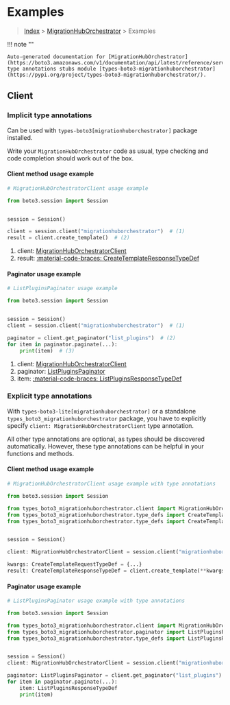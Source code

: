# Examples

> [Index](../README.md) > [MigrationHubOrchestrator](./README.md) > Examples

!!! note ""

    Auto-generated documentation for [MigrationHubOrchestrator](https://boto3.amazonaws.com/v1/documentation/api/latest/reference/services/migrationhuborchestrator.html#migrationhuborchestrator)
    type annotations stubs module [types-boto3-migrationhuborchestrator](https://pypi.org/project/types-boto3-migrationhuborchestrator/).

## Client

### Implicit type annotations

Can be used with `types-boto3[migrationhuborchestrator]` package installed.

Write your `MigrationHubOrchestrator` code as usual,
type checking and code completion should work out of the box.


#### Client method usage example

```python
# MigrationHubOrchestratorClient usage example

from boto3.session import Session


session = Session()

client = session.client("migrationhuborchestrator")  # (1)
result = client.create_template()  # (2)
```

1. client: [MigrationHubOrchestratorClient](./client.md)
2. result: [:material-code-braces: CreateTemplateResponseTypeDef](./type_defs.md#createtemplateresponsetypedef)



#### Paginator usage example

```python
# ListPluginsPaginator usage example

from boto3.session import Session


session = Session()
client = session.client("migrationhuborchestrator")  # (1)

paginator = client.get_paginator("list_plugins")  # (2)
for item in paginator.paginate(...):
    print(item)  # (3)
```

1. client: [MigrationHubOrchestratorClient](./client.md)
2. paginator: [ListPluginsPaginator](./paginators.md#listpluginspaginator)
3. item: [:material-code-braces: ListPluginsResponseTypeDef](./type_defs.md#listpluginsresponsetypedef)




### Explicit type annotations

With `types-boto3-lite[migrationhuborchestrator]`
or a standalone `types_boto3_migrationhuborchestrator` package, you have to explicitly specify `client: MigrationHubOrchestratorClient` type annotation.

All other type annotations are optional, as types should be discovered automatically.
However, these type annotations can be helpful in your functions and methods.


#### Client method usage example

```python
# MigrationHubOrchestratorClient usage example with type annotations

from boto3.session import Session

from types_boto3_migrationhuborchestrator.client import MigrationHubOrchestratorClient
from types_boto3_migrationhuborchestrator.type_defs import CreateTemplateResponseTypeDef
from types_boto3_migrationhuborchestrator.type_defs import CreateTemplateRequestTypeDef


session = Session()

client: MigrationHubOrchestratorClient = session.client("migrationhuborchestrator")

kwargs: CreateTemplateRequestTypeDef = {...}
result: CreateTemplateResponseTypeDef = client.create_template(**kwargs)
```



#### Paginator usage example

```python
# ListPluginsPaginator usage example with type annotations

from boto3.session import Session

from types_boto3_migrationhuborchestrator.client import MigrationHubOrchestratorClient
from types_boto3_migrationhuborchestrator.paginator import ListPluginsPaginator
from types_boto3_migrationhuborchestrator.type_defs import ListPluginsResponseTypeDef


session = Session()
client: MigrationHubOrchestratorClient = session.client("migrationhuborchestrator")

paginator: ListPluginsPaginator = client.get_paginator("list_plugins")
for item in paginator.paginate(...):
    item: ListPluginsResponseTypeDef
    print(item)
```




